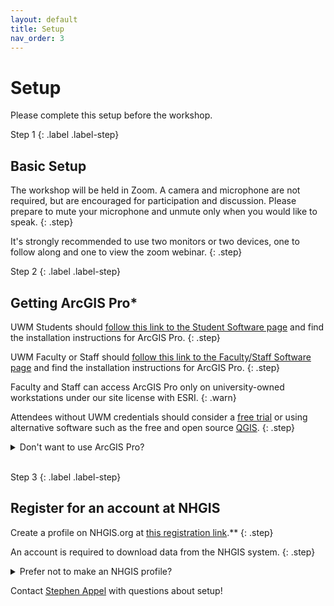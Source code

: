 ```yaml
---
layout: default
title: Setup
nav_order: 3
---
```

# Setup

Please complete this setup before the workshop.

Step 1
{: .label .label-step}
## Basic Setup

The workshop will be held in Zoom. A camera and microphone are not required, but are encouraged for participation and discussion. Please prepare to mute your microphone and unmute only when you would like to speak.
{: .step}

It's strongly recommended to use two monitors or two devices, one to follow along and one to view the zoom webinar.
{: .step}
<br>

Step 2
{: .label .label-step}
## Getting ArcGIS Pro*

UWM Students should [follow this link to the Student Software page](https://uwm.edu/software/student-software/) and find the installation instructions for ArcGIS Pro.
{: .step}

UWM Faculty or Staff should [follow this link to the Faculty/Staff Software page](https://uwm.edu/software/faculty-staff-software/) and find the installation instructions for ArcGIS Pro.
{: .step}

Faculty and Staff can access ArcGIS Pro only on university-owned workstations under our site license with ESRI.
{: .warn}

Attendees without UWM credentials should consider a [free trial](https://www.esri.com/en-us/arcgis/products/arcgis-pro/trial) or using alternative software such as the free and open source [QGIS](https://www.qgis.org).
{: .step}

<details>
<summary>Don't want to use ArcGIS Pro?</summary>
<br>
If you would prefer to use QGIS, ArcGIS Desktop, or any other GIS for this workshop you are more than welcome to. The tutorial is written for ArcGIS pro, but the tools used are somewhat ubiquitous. If you can perform functions like adding data, joins, and symbology, you should have no problems following along with some adjustment.
</details>
<br>

Step 3
{: .label .label-step}
## Register for an account at NHGIS

Create a profile on NHGIS.org at [this registration link](https://uma.pop.umn.edu/nhgis/user/new).**
{: .step}

An account is required to download data from the NHGIS system.
{: .step}

<details>
<summary>Prefer not to make an NHGIS profile?</summary>
<br>
If you would prefer not to create an NHGIS account, but still want to follow along you will need download the sample data during the workshop.
</details>

Contact [Stephen Appel](srappel@uwm.edu) with questions about setup!